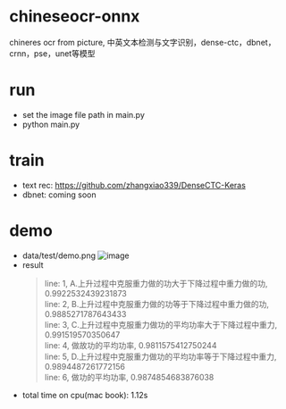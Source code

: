 # chineseocr-onnx
chineres ocr from picture, 中英文本检测与文字识别，dense-ctc，dbnet，crnn，pse，unet等模型

# run
* set the image file path in main.py
* python main.py

# train
* text rec: https://github.com/zhangxiao339/DenseCTC-Keras
* dbnet: coming soon

# demo
* data/test/demo.png
![image](https://github.com/zhangxiao339/chineseocr-onnx/blob/master/data/test/demo.png)
* result
    > line: 1, A.上升过程中克服重力做的功大于下降过程中重力做的功, 0.9922532439231873<br>
    line: 2, B.上升过程中克服重力做的功等于下降过程中重力做的功, 0.9885271787643433<br>
    line: 3, C.上升过程中克服重力做功的平均功率大于下降过程中重力, 0.991519570350647<br>
    line: 4, 做故功的平均功率, 0.9811575412750244<br>
    line: 5, D.上升过程中克服重力做功的平均功率等于下降过程中重力, 0.9894487261772156<br>
    line: 6, 做功的平均功率, 0.9874854683876038<br>
* total time on cpu(mac book): 1.12s
